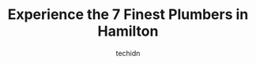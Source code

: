---
layout: ampstory
image: https://i0.wp.com/www.auto.or.id/wp-content/uploads/2023/06/a-rescue-rooter-0-hamilton-1686323572.jpeg?resize=640,853
author: techidn
featured: false
description: Hamilton, Ontario, Canada is a haven for Plumbers enthusiasts, boasting an impressive array of 7 top-notch establishments. Whether youre a seasoned connoisseur or simply curious to explore 
title: Experience the 7 Finest Plumbers in Hamilton
cover:
   title: Experience the 7 Finest Plumbers in Hamilton
   subtitle: AUTO.OR.ID
   background: https://www.auto.or.id/wp-content/uploads/2023/06/a-rescue-rooter-0-hamilton-1686323572.jpeg

pages: 
 - layout: thirds
   top: <h1>#1 John The Plumber</h1>
   bottom: "<p>Highly recommend! I was able to book and have service done the same day. Collin was friendly, knowledgeable and showed up on time. I was so impressed with his customer se</p>"
   background: https://www.auto.or.id/wp-content/uploads/2023/06/a-rescue-rooter-1-hamilton-1686323574.jpeg
   backgroundblur: true
 - layout: thirds
   top: <h1>#2 Superior Plumbing & Heating of Hamilton</h1>
   bottom: "<p>126 Catharine St N, Hamilton, ON L8R 1J4, Canada</p>"
   background: https://www.auto.or.id/wp-content/uploads/2023/06/a-rescue-rooter-2-hamilton-1686323574.jpeg
   cta:
      link: https://www.auto.or.id/experience-the-7-finest-plumbers-in-hamilton/
      text: Experience the 7 Finest Plumbers in Hamilton
 - layout: thirds
   top: <h1>#3 a Rescue Rooter</h1>
   bottom: "<p>440 Lake Ave N, Hamilton, ON L8E 3C2, Canada</p>"
   background: https://images.unsplash.com/photo-1528597469186-bddab681a37f?ixlib=rb-4.0.3&ixid=MnwxMjA3fDB8MHxwaG90by1wYWdlfHx8fGVufDB8fHx8&auto=format&fit=crop&w=640&h=853&q=80
   cta:
      link: https://www.auto.or.id/experience-the-7-finest-plumbers-in-hamilton/
      text: Experience the 7 Finest Plumbers in Hamilton
 - layout: thirds
   top: <h1>#4 Roto-Rooter Plumbing & Water Cleanup</h1>
   bottom: "<p>617 Parkdale Ave N #8A, Hamilton, ON L8H 3S2, Canada</p>"
   background: https://images.unsplash.com/photo-1536700503339-1e4b06520771?ixlib=rb-4.0.3&ixid=MnwxMjA3fDB8MHxwaG90by1wYWdlfHx8fGVufDB8fHx8&auto=format&fit=crop&w=640&h=853&q=80
   cta:
      link: https://www.auto.or.id/experience-the-7-finest-plumbers-in-hamilton/
      text: Experience the 7 Finest Plumbers in Hamilton
 - layout: thirds
   top: <h1>#5 Archie Horn & Son</h1>
   bottom: "<p>31 Bigwin Rd #1, Hamilton, ON L8W 3R3, Canada</p>"
   background: https://images.unsplash.com/photo-1568616388993-4e1a60b29532?ixlib=rb-4.0.3&ixid=MnwxMjA3fDB8MHxwaG90by1wYWdlfHx8fGVufDB8fHx8&auto=format&fit=crop&w=640&h=853&q=80
   cta:
      link: https://www.auto.or.id/experience-the-7-finest-plumbers-in-hamilton/
      text: Experience the 7 Finest Plumbers in Hamilton
 - layout: thirds
   top: <h1>#6 Pacific Plumbing & Pumping Services Inc.</h1>
   bottom: "<p>95 Hempstead Dr Unit #15, Hamilton, ON L8W 2Y6, Canada</p>"
   background: https://images.unsplash.com/photo-1610475426780-97170243d2c7?ixlib=rb-4.0.3&ixid=MnwxMjA3fDB8MHxwaG90by1wYWdlfHx8fGVufDB8fHx8&auto=format&fit=crop&w=640&h=853&q=80
   cta:
      link: https://www.auto.or.id/experience-the-7-finest-plumbers-in-hamilton/
      text: Experience the 7 Finest Plumbers in Hamilton
 - layout: thirds
   top: <h1>#7 RYAN Plumbing Ltd.</h1>
   bottom: "<p>376 Parkdale Ave S, Hamilton, ON L8K 3R2, Canada</p>"
   background: https://images.unsplash.com/photo-1577696467903-bee9f5ee9fe9?ixlib=rb-4.0.3&ixid=MnwxMjA3fDB8MHxwaG90by1wYWdlfHx8fGVufDB8fHx8&auto=format&fit=crop&w=640&h=853&q=80
   cta:
      link: https://www.auto.or.id/experience-the-7-finest-plumbers-in-hamilton/
      text: Experience the 7 Finest Plumbers in Hamilton
 - layout: thirds
   middle: Continue reading...
   background: https://images.unsplash.com/photo-1597220669155-4a3e59232dc9?ixlib=rb-4.0.3&ixid=MnwxMjA3fDB8MHxwaG90by1wYWdlfHx8fGVufDB8fHx8&auto=format&fit=crop&w=640&h=853&q=80
   cta:
      link: https://www.auto.or.id/experience-the-7-finest-plumbers-in-hamilton/
      text: Experience the 7 Finest Plumbers in Hamilton

---